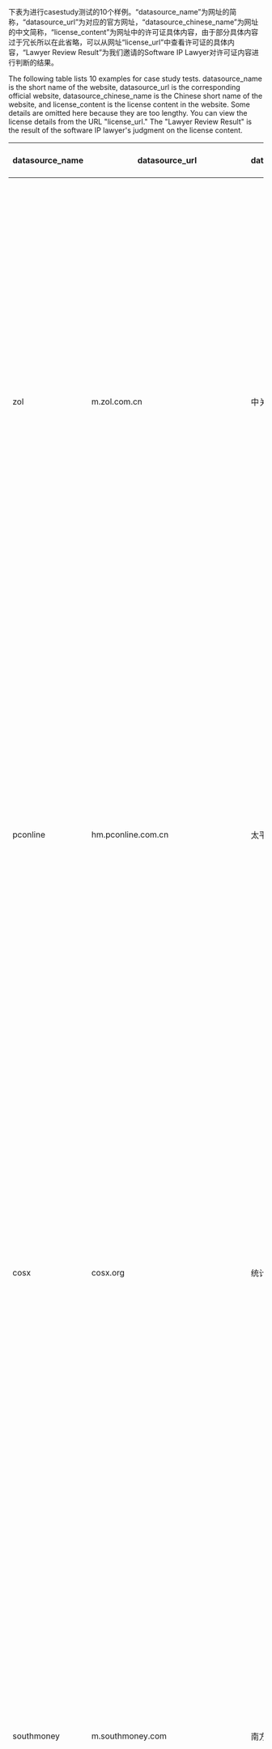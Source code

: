 下表为进行casestudy测试的10个样例。“datasource_name”为网址的简称，“datasource_url”为对应的官方网址，“datasource_chinese_name”为网址的中文简称，“license_content”为网址中的许可证具体内容，由于部分具体内容过于冗长所以在此省略，可以从网址“license_url”中查看许可证的具体内容，“Lawyer Review Result”为我们邀请的Software IP Lawyer对许可证内容进行判断的结果。

The following table lists 10 examples for case study tests. datasource_name is the short name of the website, datasource_url is the corresponding official website, datasource_chinese_name is the Chinese short name of the website, and license_content is the license content in the website. Some details are omitted here because they are too lengthy. You can view the license details from the URL "license_url." The "Lawyer Review Result" is the result of the software IP lawyer's judgment on the license content.

datasource_name   | datasource_url | datasource_chinese_name | license_content | license_url | Lawyer Review Result
-------- | ----- | ----- | ----- | ----- | -----
zol |	m.zol.com.cn | 中关村在线 |	"All information contained in the network services provided by ""Zhongguancun Online"" (including but not limited to any text, pictures, audio and video, etc.) and any software used to provide services are protected by intellectual property rights and other relevant laws. Users may only use the network services of ""Zhongguancun Online"" for personal and non-commercial purposes. Except for the purpose of using ""Zhongguancun Online"" services, users may not copy, forward or otherwise use in any way any information contained in the network services provided by ""Zhongguancun Online"" without the prior written consent of ""Zhongguancun Online"".(2)......	| https://www.zol.com.cn/marketing/legal_notice.html|Cannot be put into commercial use.
pconline| hm.pconline.com.cn| 太平洋电脑网-话媒频道	| The content of this website, such as text, graphics, images, music, logos, icon buttons, links, HTML coding, trademarks, software and other materials (hereinafter collectively referred to as "materials"), as well as the collection (referring to the collection, arrangement) of all materials on this website and compilation) are protected by copyright, trademark and other applicable laws. All materials and compilation of materials are the exclusive property of this website or its content providers or clients. Unauthorized use of any Materials violates copyright, trademark and other applicable laws. If you copy any Materials, ......	| https://corp.pconline.com.cn/terms.html|Cannot be put into commercial use.
cosx|cosx.org|统计之都|	All articles on this site are created by the author himself, and the copyright belongs to the author. Reprinting of the full text on other websites is strictly prohibited unless explicitly authorized by the author. Please respect our work and consciously abide by the rules. Your intentional or unintentional reprinting will not only hurt a person's creative enthusiasm. This site is not a casual entertainment site, but a formal scientific site! We need to do our best to ensure the accuracy of the content. In order to avoid incorrect knowledge from being spread during the reprinting process and ultimately misleading others, please only give the summary and URL of the article when recommending it to others, rather than copying the full text.	|https://cosx.org/about/|Cannot be put into commercial use.
southmoney|	m.southmoney.com	| 南方财富网	| "Southern Fortune Network independently owns the copyright of original content (except for picture content quoted from other parties). Without the express written permission of Southern Fortune Network, no one may copy, modify, reuse, disseminate the content, or publish it in non-Southern Fortune Network Mirror processing is done on the server to which it belongs. All content from sources other than ""Southern Fortune Network"" are reproduced, compiled or submitted by users (including but not limited to text, pictures, data, opinions, suggestions, etc.). The purpose is to promote information dissemination and exchange and does not represent this website. ......	|http://www.southmoney.com/nfcf/banquan.html|Cannot be put into commercial use.
txrjy	|www.txrjy.com	|通信人家园网|	With the authorization of the author, Autohome declares: The works (excluding interactive services) contained on Autohome's websites may not be copied, linked, illegally used or reproduced by any unit or individual without the written authorization of Autohome.	|https://www.autohome.com.cn/about/falv.html?f=index&pvareaid=21256822772|Cannot be put into commercial use.
autohome	|club.autohome.com.cn	|汽车之家汽车论坛	| Except for the purpose of using "Zhongguancun Online" services, users may not copy, forward or otherwise use in any way any information contained in the network services provided by "Zhongguancun Online" without the prior written consent of "Zhongguancun Online". |https://www.zol.com.cn/marketing/legal_notice.html|Cannot be put into commercial use.
zolbbs|	bbs.zol.com.cn	|中关村在线论坛 |	Without the written permission of Hupu, no person or organization may authorize, allow or assist other people or organizations to copy, read, crawl or use any information content in Hupu related software or services (nor may they edit or modify it without authorization). Later use), for commercial purposes including but not limited to promotion, increasing readings, pageviews, etc.|	https://www.hupu.com/policies/user|Cannot be put into commercial use.
AutoMathText	| https://huggingface.co/datasets/math-ai/AutoMathText |	AutoMathText	| "Attribution-ShareAlike 4.0 International By exercising the Licensed Rights (defined below), You accept and agree to be bound by the terms and conditions of this Creative Commons Attribution-ShareAlike 4.0 International Public License (""Public License""). To the extent this Public License may be interpreted as a contract, You are granted the Licensed Rights in consideration of Your acceptance of these terms and conditions, and the Licensor grants You such rights in consideration of benefits the Licensor receives from making the Licensed Material available under these terms and conditions. Section 1 – Definitions......	|https://creativecommons.org/licenses/by-sa/4.0/legalcode.en|Can be put into commercial use
squad	| https://huggingface.co/datasets/squad	| 班组|	"Attribution 4.0 International By exercising the Licensed Rights (defined below), You accept and agree to be bound by the terms and conditions of this Creative Commons Attribution 4.0 International Public License (""Public License""). To the extent this Public License may be interpreted as a contract, You are granted the Licensed Rights in consideration of Your acceptance of these terms and conditions, and the Licensor grants You such rights in consideration of benefits the Licensor receives from making the Licensed Material available under these terms and conditions.Section 1 – Definitions......|	https://creativecommons.org/licenses/by/4.0/legalcode.en |Can be put into commercial use
OpenOrca|https://huggingface.co/datasets/Open-Orca/OpenOrca	|OpenOrca	|"Copyright <YEAR> <COPYRIGHT HOLDER> Permission is hereby granted, free of charge, to any person obtaining a copy of this software and associated documentation files (the “Software”), to deal in the Software without restriction, including without limitation the rights to use, copy, modify, merge, publish, distribute, sublicense, and/or sell copies of the Software, and to permit persons to whom the Software is furnished to do so, subject to the following conditions: The above copyright notice and this permission notice shall be included in ......|	https://opensource.org/license/mit/ | Can be put into commercial use
